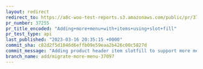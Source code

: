 ```yaml
---
layout: redirect
redirect_to: https://a8c-woo-test-reports.s3.amazonaws.com/public/pr/37255/api/index.html
pr_number: 37255
pr_title_encoded: "Adding+more+menu+with+items+using+slot+fill"
pr_test_type: api
last_published: "2023-03-16 20:35:15 +0000"
commit_sha: c82d2f5d1046d6effb09e59eaa2b426c00c5827d
commit_message: "Adding product header item slotfill to support more menu modal"
branch_name: add/migrate-more-menu-37097
---
```

